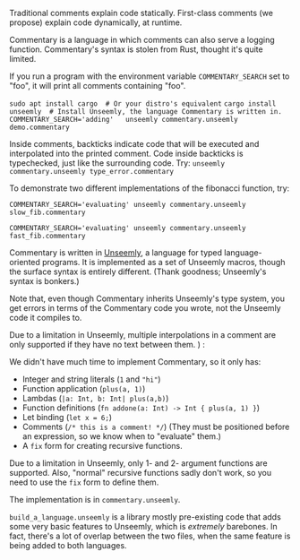 Traditional comments explain code statically. First-class comments (we propose) explain code dynamically, at runtime.

Commentary is a language in which comments can also serve a logging function.
Commentary's syntax is stolen from Rust, thought it's quite limited.


If you run a program with the environment variable `COMMENTARY_SEARCH` set to "foo",
 it will print all comments containing "foo".

`sudo apt install cargo  # Or your distro's equivalent`
`cargo install unseemly  # Install Unseemly, the language Commentary is written in.`
`COMMENTARY_SEARCH='adding'   unseemly commentary.unseemly demo.commentary`

Inside comments, backticks indicate code that will be executed
 and interpolated into the printed comment.
Code inside backticks is typechecked, just like the surrounding code. Try:
`unseemly commentary.unseemly type_error.commentary`

To demonstrate two different implementations of the fibonacci function, try:

`COMMENTARY_SEARCH='evaluating' unseemly commentary.unseemly slow_fib.commentary`

`COMMENTARY_SEARCH='evaluating' unseemly commentary.unseemly fast_fib.commentary`

Commentary is written in [Unseemly](https://github.com/paulstansifer/unseemly),
 a language for typed language-oriented programs.
It is implemented as a set of Unseemly macros, though the surface syntax is entirely different.
(Thank goodness; Unseemly's syntax is bonkers.)

Note that, even though Commentary inherits Unseemly's type system,
 you get errors in terms of the Commentary code you wrote, not the Unseemly code it compiles to.

Due to a limitation in Unseemly, multiple interpolations in a comment are only supported
 if they have no text between them. ) :

We didn't have much time to implement Commentary, so it only has:
 * Integer and string literals (`1` and `"hi"`)
 * Function application (`plus(a, 1)`)
 * Lambdas (`|a: Int, b: Int| plus(a,b)`)
 * Function definitions (`fn addone(a: Int) -> Int { plus(a, 1) }`)
 * Let binding (`let x = 6;`)
 * Comments (`/* this is a comment! */`)
   (They must be positioned before an expression, so we know when to "evaluate" them.)
 * A `fix` form for creating recursive functions.

Due to a limitation in Unseemly, only 1- and 2- argument functions are supported.
Also, "normal" recursive functions sadly don't work,
 so you need to use the `fix` form to define them.


The implementation is in `commentary.unseemly`.

`build_a_language.unseemly` is a library mostly pre-existing code
 that adds some very basic features to Unseemly, which is *extremely* barebones.
In fact, there's a lot of overlap between the two files, when the same feature is being added to both languages.

